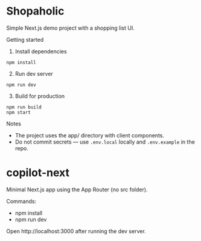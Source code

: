 # Shopaholic

Simple Next.js demo project with a shopping list UI.

Getting started

1. Install dependencies

```
npm install
```

2. Run dev server

```
npm run dev
```

3. Build for production

```
npm run build
npm start
```

Notes
- The project uses the app/ directory with client components.
- Do not commit secrets — use `.env.local` locally and `.env.example` in the repo.
# copilot-next

Minimal Next.js app using the App Router (no src folder).

Commands:

- npm install
- npm run dev

Open http://localhost:3000 after running the dev server.
